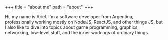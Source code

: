 +++
title = "about me"
path = "about"
+++

Hi, my name is Ariel. I'm a software developer from Argentina, professionally
working mostly on NodeJS, ReactJS, and other things JS, but I also like
to dive into topics about game programming, graphics, networking, low-level
stuff, and the inner workings of ordinary things.
